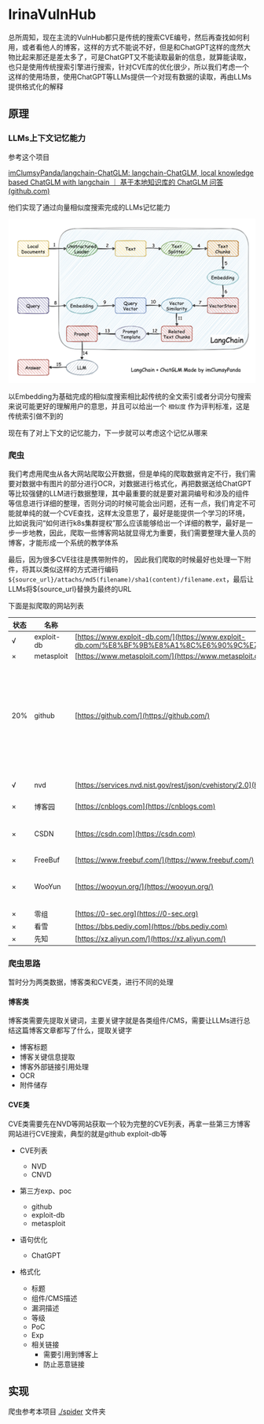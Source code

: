 # IrinaVulnHub

总所周知，现在主流的VulnHub都只是传统的搜索CVE编号，然后再查找如何利用，或者看他人的博客，这样的方式不能说不好，但是和ChatGPT这样的庞然大物比起来那还是差太多了，可是ChatGPT又不能读取最新的信息，就算能读取，也只是使用传统搜索引擎进行搜索，针对CVE库的优化很少，所以我们考虑一个这样的使用场景，使用ChatGPT等LLMs提供一个对现有数据的读取，再由LLMs提供格式化的解释

## 原理

### LLMs上下文记忆能力

参考这个项目

[imClumsyPanda/langchain-ChatGLM: langchain-ChatGLM, local knowledge based ChatGLM with langchain ｜ 基于本地知识库的 ChatGLM 问答 (github.com)](https://github.com/imClumsyPanda/langchain-ChatGLM)

他们实现了通过向量相似度搜索完成的LLMs记忆能力

![1685167980949](image/README/1685167980949.png)

以Embedding为基础完成的相似度搜索相比起传统的全文索引或者分词分句搜索来说可能更好的理解用户的意思，并且可以给出一个 `相似度` 作为评判标准，这是传统索引做不到的

现在有了对上下文的记忆能力，下一步就可以考虑这个记忆从哪来

### 爬虫

我们考虑用爬虫从各大网站爬取公开数据，但是单纯的爬取数据肯定不行，我们需要对数据中有图片的部分进行OCR，对数据进行格式化，再把数据送给ChatGPT等比较强健的LLM进行数据整理，其中最重要的就是要对漏洞编号和涉及的组件等信息进行详细的整理，否则分词的时候可能会出问题，还有一点，我们肯定不可能就单纯的就一个CVE查找，这样太没意思了，最好是能提供一个学习的环境，比如说我问“如何进行k8s集群提权”那么应该能够给出一个详细的教学，最好是一步一步地教，因此，爬取一些博客网站就显得尤为重要，我们需要整理大量人员的博客，才能形成一个系统的教学体系

最后，因为很多CVE往往是携带附件的， 因此我们爬取的时候最好也处理一下附件，将其以类似这样的方式进行编码 `${source_url}/attachs/md5(filename)/sha1(content)/filename.ext`，最后让LLMs将${source_url}替换为最终的URL

下面是拟爬取的网站列表

| 状态 | 名称       | 域名                                                                                                                            | 备注                                   | 责任人 |
| ---- | ---------- | ------------------------------------------------------------------------------------------------------------------------------- | -------------------------------------- | ------ |
| √   | exploit-db | [https://www.exploit-db.com/](https://www.exploit-db.com/%E8%BF%9B%E8%A1%8C%E6%90%9C%E7%B4%A2%E5%92%8C%E6%B5%8F%E8%A7%88%E3%80%82) |                                        | Yeuoly |
| ×   | metasploit | [https://www.metasploit.com/](https://www.metasploit.com/%E3%80%82)                                                                |                                        |        |
| 20%  | github     | [https://github.com/](https://github.com/)                                                                                         | 没有CVE列表，但是可以配合NVD信息一起做 | Yeuoly |
| √   | nvd        | [https://services.nvd.nist.gov/rest/json/cvehistory/2.0](https://services.nvd.nist.gov/rest/json/cvehistory/2.0)                   | 只有CVE列表                            | Yeuoly |
| ×   | 博客园     | [https://cnblogs.com](https://cnblogs.com)                                                                                         |                                        |        |
| ×   | CSDN       | [https://csdn.com](https://csdn.com)                                                                                               | 考虑先做数据清洗                       |        |
| ×   | FreeBuf    | [https://www.freebuf.com/](https://www.freebuf.com/)                                                                               |                                        |        |
| ×   | WooYun     | [https://wooyun.org/](https://wooyun.org/)                                                                                         | 数据可能比较老了                       |        |
| ×   | 零组       | [https://0-sec.org](https://0-sec.org)                                                                                             |                                        |        |
| ×   | 看雪       | [https://bbs.pediy.com](https://bbs.pediy.com)                                                                                     |                                        |        |
| ×   | 先知       | [https://xz.aliyun.com/](https://xz.aliyun.com/)                                                                                   |                                        |        |

### 爬虫思路

暂时分为两类数据，博客类和CVE类，进行不同的处理

#### 博客类

博客类需要先提取关键词，主要关键字就是各类组件/CMS，需要让LLMs进行总结这篇博客文章都写了什么，提取关键字

- 博客标题
- 博客关键信息提取
- 博客外部链接引用处理
- OCR
- 附件储存

#### CVE类

CVE类需要先在NVD等网站获取一个较为完整的CVE列表，再拿一些第三方博客网站进行CVE搜索，典型的就是github exploit-db等

- CVE列表

  - NVD
  - CNVD
- 第三方exp、poc

  - github
  - exploit-db
  - metasploit
- 语句优化

  - ChatGPT
- 格式化

  - 标题
  - 组件/CMS描述
  - 漏洞描述
  - 等级
  - PoC
  - Exp
  - 相关链接
    - 需要引用到博客上
    - 防止恶意链接

## 实现

爬虫参考本项目 [./spider](./spider) 文件夹
